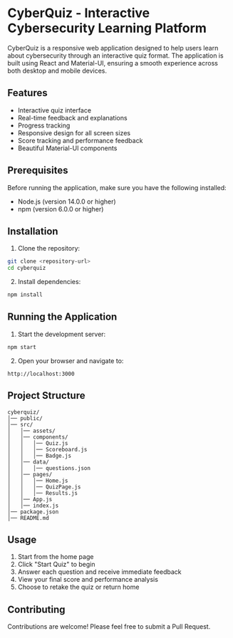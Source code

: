 # CyberQuiz - Interactive Cybersecurity Learning Platform

CyberQuiz is a responsive web application designed to help users learn about cybersecurity through an interactive quiz format. The application is built using React and Material-UI, ensuring a smooth experience across both desktop and mobile devices.

## Features

- Interactive quiz interface
- Real-time feedback and explanations
- Progress tracking
- Responsive design for all screen sizes
- Score tracking and performance feedback
- Beautiful Material-UI components

## Prerequisites

Before running the application, make sure you have the following installed:
- Node.js (version 14.0.0 or higher)
- npm (version 6.0.0 or higher)

## Installation

1. Clone the repository:
```bash
git clone <repository-url>
cd cyberquiz
```

2. Install dependencies:
```bash
npm install
```

## Running the Application

1. Start the development server:
```bash
npm start
```

2. Open your browser and navigate to:
```
http://localhost:3000
```

## Project Structure

```
cyberquiz/
│── public/
│── src/
│   │── assets/
│   │── components/
│   │   │── Quiz.js
│   │   │── Scoreboard.js
│   │   │── Badge.js
│   │── data/
│   │   │── questions.json
│   │── pages/
│   │   │── Home.js
│   │   │── QuizPage.js
│   │   │── Results.js
│   │── App.js
│   │── index.js
│── package.json
│── README.md
```

## Usage

1. Start from the home page
2. Click "Start Quiz" to begin
3. Answer each question and receive immediate feedback
4. View your final score and performance analysis
5. Choose to retake the quiz or return home

## Contributing

Contributions are welcome! Please feel free to submit a Pull Request.

